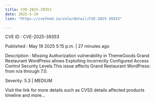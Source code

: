 ```yaml
---
title: CVE-2025-39353
date: 2025-5-19
lien: "https://cvefeed.io/vuln/detail/CVE-2025-39353"

---
```


CVE ID : CVE-2025-39353

Published :  May 19
2025
5:15 p.m. | 27 minutes ago

Description : Missing Authorization vulnerability in ThemeGoods Grand Restaurant WordPress allows Exploiting Incorrectly Configured Access Control Security Levels.This issue affects Grand Restaurant WordPress: from n/a through 7.0.

Severity: 5.3 | MEDIUM

Visit the link for more details
such as CVSS details
affected products
timeline
and more...
